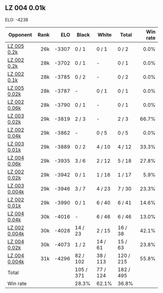## LZ 004 0.01k ##

ELO: -4238

Opponent | Rank | ELO | Black | White | Total | Win rate
---------|-----:|----:|-------|-------|-------|-------:
[LZ 005 0.2k](LZ%20005%200.2k.md) | 26k | -3307 | 0 / 1 | 0 / 1 | 0 / 2 | 0.0%
[LZ 002 0.2k](LZ%20002%200.2k.md) | 28k | -3702 | 0 / 1 | - | 0 / 1 | 0.0%
[LZ 002 0.1k](LZ%20002%200.1k.md) | 28k | -3785 | 0 / 2 | - | 0 / 2 | 0.0%
[LZ 005 0.02k](LZ%20005%200.02k.md) | 28k | -3787 | - | 0 / 1 | 0 / 1 | 0.0%
[LZ 002 0.06k](LZ%20002%200.06k.md) | 28k | -3790 | 0 / 1 | - | 0 / 1 | 0.0%
[LZ 003 0.02k](LZ%20003%200.02k.md) | 29k | -3819 | 2 / 3 | - | 2 / 3 | 66.7%
[LZ 002 0.04k](LZ%20002%200.04k.md) | 29k | -3862 | - | 0 / 5 | 0 / 5 | 0.0%
[LZ 003 0.01k](LZ%20003%200.01k.md) | 29k | -3889 | 0 / 2 | 4 / 10 | 4 / 12 | 33.3%
[LZ 004 0.06k](LZ%20004%200.06k.md) | 29k | -3935 | 3 / 6 | 2 / 12 | 5 / 18 | 27.8%
[LZ 002 0.02k](LZ%20002%200.02k.md) | 29k | -3942 | 0 / 1 | 1 / 16 | 1 / 17 | 5.9%
[LZ 003 0.004k](LZ%20003%200.004k.md) | 29k | -3946 | 3 / 7 | 4 / 23 | 7 / 30 | 23.3%
[LZ 002 0.01k](LZ%20002%200.01k.md) | 29k | -3990 | 0 / 1 | 6 / 40 | 6 / 41 | 14.6%
[LZ 004 0.04k](LZ%20004%200.04k.md) | 30k | -4016 | - | 6 / 46 | 6 / 46 | 13.0%
[LZ 002 0.004k](LZ%20002%200.004k.md) | 30k | -4028 | 14 / 23 | 2 / 15 | 16 / 38 | 42.1%
[LZ 004 0.02k](LZ%20004%200.02k.md) | 30k | -4073 | 1 / 2 | 14 / 61 | 15 / 63 | 23.8%
[LZ 004 0.004k](LZ%20004%200.004k.md) | 31k | -4296 | 82 / 102 | 38 / 113 | 120 / 215 | 55.8%
Total | | | 105 / 371 | 77 / 124 | 182 / 495 | 
Win rate| | | 28.3% | 62.1% | 36.8% | 
